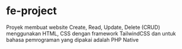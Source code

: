 # fe-project
Proyek membuat website Create, Read, Update, Delete (CRUD) menggunakan HTML, CSS dengan framework TailwindCSS dan untuk bahasa pemrograman yang dipakai adalah PHP Native
